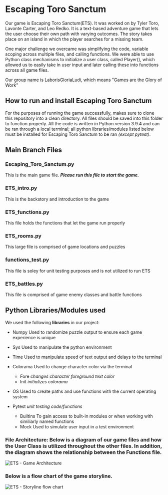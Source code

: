 # Escaping Toro Sanctum
Our game is Escaping Toro Sanctum(ETS). It was worked on by Tyler Toro, Lavonte Carter, and Leo Redko.
It is a text-based adventure game that lets the user choose their own path with varying outcomes. The story takes place on an island in which the player searches for a missing team. 

One major challenge we overcame was simplifying the code, variable scoping across multiple files, and calling functions. We were able to use Python class mechanisms to initialize a user class, called Player(), which allowed us to easily take in user input and later calling these into functions across all game files. 

Our group name is LaborisGloriaLudi, which means "Games are the Glory of Work"


## How to run and install Escaping Toro Sanctum

For the purposes of running the game successfully, makes sure to clone this repository into a clean directory. All files should be saved into this folder to function properly. All the code is written in Python version 3.9.4 and can be ran through a local terminal; all python libraries/modules listed below must be installed for Escaping Toro Sanctum to be ran *(except pytest)*. 

## Main Branch Files 

### Escaping_Toro_Sanctum.py 
This is the main game file. ***Please run this file to start the game.***

### ETS_intro.py
This is the backstory and introduction to the game

### ETS_functions.py
This file holds the functions that let the game run properly

### ETS_rooms.py
This large file is comprised of game locations and puzzles

### functions_test.py
This file is soley for unit testing purposes and is not utilized to run ETS

### ETS_battles.py
This file is comprised of game enemy classes and battle functions


## Python Libraries/Modules used

We used the following **libraries** in our project: 
- Numpy
    Used to randomize puzzle output to ensure each game experience is unique
- Sys
    Used to manipulate the python environment
- Time
    Used to manipulate speed of text output and delays to the terminal
- Colorama
    Used to change character color via the terminal
    - Fore  *changes character foreground text color*
    - Init  *initializes colorama*
- OS
    Used to create paths and use functions with the current operating system

- Pytest *unit testing code/functions*
    - Builtins
        To gain access to built-in modules or when working with similiarly named functions
    - Mock
        Used to simulate user input in a test environment





### File Architecture: Below is a diagram of our game files and how the User Class is utilized throughout the other files. In addition, the diagram shows the relationship between the Functions file. 

![ETS - Game Architecture](https://user-images.githubusercontent.com/78003415/115936886-744fbe00-a464-11eb-9387-94eed2140ec6.png)


### Below is a flow chart of the game storyline.
![ETS - Storyline flow chart](https://user-images.githubusercontent.com/78003415/116010009-80fe1e80-a5ea-11eb-9c7c-1b21f5e5f091.png)
